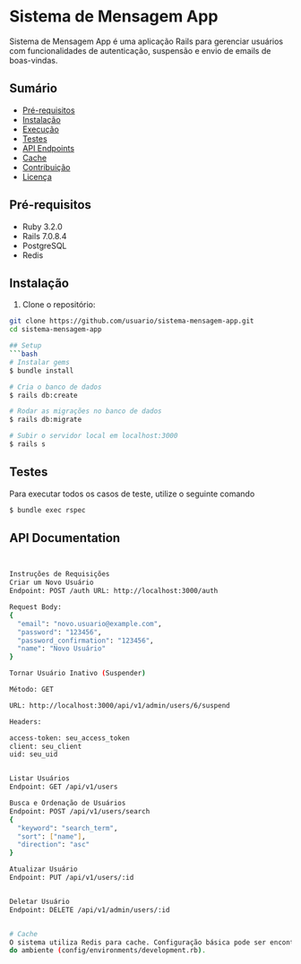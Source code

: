# Sistema de Mensagem App

Sistema de Mensagem App é uma aplicação Rails para gerenciar usuários com funcionalidades de autenticação, suspensão e envio de emails de boas-vindas.

## Sumário

- [Pré-requisitos](#pré-requisitos)
- [Instalação](#instalação)
- [Execução](#instalação)
- [Testes](#testes)
- [API Endpoints](#testes)
- [Cache](#cache)
- [Contribuição](#contribuição)
- [Licença](#licença)

## Pré-requisitos

- Ruby 3.2.0
- Rails 7.0.8.4
- PostgreSQL
- Redis

## Instalação

1. Clone o repositório:

  ```sh
  git clone https://github.com/usuario/sistema-mensagem-app.git
  cd sistema-mensagem-app

## Setup
```bash
# Instalar gems
$ bundle install

# Cria o banco de dados
$ rails db:create

# Rodar as migrações no banco de dados
$ rails db:migrate

# Subir o servidor local em localhost:3000
$ rails s
```
## Testes
Para executar todos os casos de teste, utilize o seguinte comando
```bash
$ bundle exec rspec

```
## API Documentation
```bash


Instruções de Requisições
Criar um Novo Usuário
Endpoint: POST /auth URL: http://localhost:3000/auth

Request Body:
{
  "email": "novo.usuario@example.com",
  "password": "123456",
  "password_confirmation": "123456",
  "name": "Novo Usuário"
}

Tornar Usuário Inativo (Suspender)

Método: GET

URL: http://localhost:3000/api/v1/admin/users/6/suspend

Headers:

access-token: seu_access_token
client: seu_client
uid: seu_uid


Listar Usuários
Endpoint: GET /api/v1/users

Busca e Ordenação de Usuários
Endpoint: POST /api/v1/users/search
{
  "keyword": "search_term",
  "sort": ["name"],
  "direction": "asc"
}

Atualizar Usuário
Endpoint: PUT /api/v1/users/:id


Deletar Usuário
Endpoint: DELETE /api/v1/admin/users/:id


# Cache
O sistema utiliza Redis para cache. Configuração básica pode ser encontrada no arquivo de configuração
do ambiente (config/environments/development.rb).


